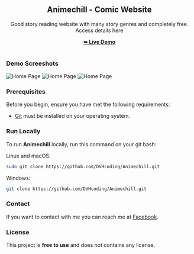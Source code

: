 <div align="center">
  <h2 align="center">Animechill - Comic Website</h2>
  <p>
   Good story reading website with many story genres and completely free. Access details here 
  </p>
  <a href="https://animechill.great-site.net/"><strong>➥ Live Demo</strong></a>
</div>

<br />

### Demo Screeshots

![Home Page](https://files.fullstack.edu.vn/f8-prod/blog_posts/10141/661b3cc4b6fae.png)
![Home Page](https://files.fullstack.edu.vn/f8-prod/blog_posts/10141/661b3cd0ef0ce.png)
![Home Page](https://files.fullstack.edu.vn/f8-prod/blog_posts/10141/661b3cdd3db33.png)

### Prerequisites

Before you begin, ensure you have met the following requirements:

- [Git](https://git-scm.com/downloads "Download Git") must be installed on your operating system.

### Run Locally

To run **Animechill** locally, run this command on your git bash:

Linux and macOS:

```bash
sudo git clone https://github.com/DVHcoding/Animechill.git
```

Windows:

```bash
git clone https://github.com/DVHcoding/Animechill.git
```

### Contact

If you want to contact with me you can reach me at [Facebook](https://www.facebook.com/profile.php?id=100044022424100).

### License

This project is **free to use** and does not contains any license.
